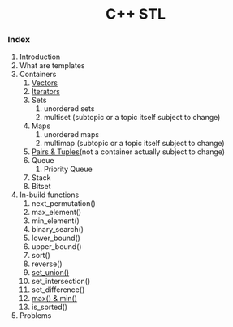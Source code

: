 <div align="center">

<h1 align="center">C++ STL</h1>

</div>

### Index
1. Introduction
2. What are templates
3. Containers
    1. [Vectors](https://github.com/KJSCE-Codecell/Cpp-STL-Notes/blob/master/Vectors.markdown)
    2. [Iterators](https://github.com/KJSCE-Codecell/Cpp-STL-Notes/blob/master/Iterators.md)
    3. Sets
        1. unordered sets
        2. multiset (subtopic or a topic itself subject to change)
    4. Maps
        1. unordered maps
        2. multimap (subtopic or a topic itself subject to change)
    5. [Pairs & Tuples](https://github.com/KJSCE-Codecell/Cpp-STL-Notes/blob/master/Pairs%26Tuples.markdown)(not a container actually subject to change)
    6. Queue 
        1. Priority Queue
    7. Stack
    8. Bitset
4. In-build functions
    1. next_permutation()
    2. max_element()
    3. min_element()
    4. binary_search()
    5. lower_bound()
    6. upper_bound()
    7. sort()
    8. reverse()
    9. [set_union()](./set_union.md)
    10. set_intersection()
    11. set_difference()
    12. [max() & min()](./MaxMin.md)
    13. is_sorted()
 5. Problems
